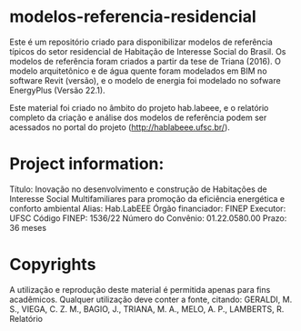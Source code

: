 # modelos-referencia-residencial
Este é um repositório criado para disponibilizar modelos de referência típicos do setor residencial de Habitação de Interesse Social do Brasil. Os modelos de referência foram criados a partir da tese de Triana (2016). O modelo arquitetônico e de água quente foram modelados em BIM no software Revit (versão), e o modelo de energia foi modelado no sofware EnergyPlus (Versão 22.1).

Este material foi criado no âmbito do projeto hab.labeee, e o relatório completo da criação e análise dos modelos de referência podem ser acessados no portal do projeto (http://hablabeee.ufsc.br/).

# Project information:
Título:	Inovação no desenvolvimento e construção de Habitações de Interesse Social Multifamiliares para promoção da eficiência energética e conforto ambiental
Alias:	Hab.LabEEE
Órgão financiador:	FINEP
Executor:	UFSC
Código FINEP:	1536/22
Número do Convênio:	01.22.0580.00
Prazo:	36 meses

# Copyrights
A utilização e reprodução deste material é permitida apenas para fins acadêmicos. Qualquer utilização deve conter a fonte, citando:
GERALDI, M. S., VIEGA, C. Z. M., BAGIO, J., TRIANA, M. A., MELO, A. P., LAMBERTS, R. Relatório 
